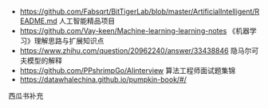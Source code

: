 - https://github.com/Fabsqrt/BitTigerLab/blob/master/ArtificialIntelligent/README.md
  人工智能精品项目
- https://github.com/Vay-keen/Machine-learning-learning-notes
  《机器学习》理解思路与扩展知识点
- https://www.zhihu.com/question/20962240/answer/33438846 
  隐马尔可夫模型的解释
- https://github.com/PPshrimpGo/AIinterview
  算法工程师面试题集锦
- https://datawhalechina.github.io/pumpkin-book/#/
  
西瓜书补充